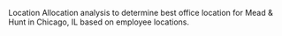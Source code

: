 Location Allocation analysis to determine best office location for Mead & Hunt in Chicago, IL based on employee locations. 
